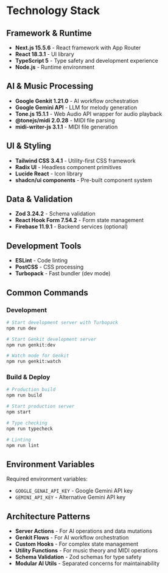 # Technology Stack

## Framework & Runtime
- **Next.js 15.5.6** - React framework with App Router
- **React 18.3.1** - UI library
- **TypeScript 5** - Type safety and development experience
- **Node.js** - Runtime environment

## AI & Music Processing
- **Google Genkit 1.21.0** - AI workflow orchestration
- **Google Gemini API** - LLM for melody generation
- **Tone.js 15.1.1** - Web Audio API wrapper for audio playback
- **@tonejs/midi 2.0.28** - MIDI file parsing
- **midi-writer-js 3.1.1** - MIDI file generation

## UI & Styling
- **Tailwind CSS 3.4.1** - Utility-first CSS framework
- **Radix UI** - Headless component primitives
- **Lucide React** - Icon library
- **shadcn/ui components** - Pre-built component system

## Data & Validation
- **Zod 3.24.2** - Schema validation
- **React Hook Form 7.54.2** - Form state management
- **Firebase 11.9.1** - Backend services (optional)

## Development Tools
- **ESLint** - Code linting
- **PostCSS** - CSS processing
- **Turbopack** - Fast bundler (dev mode)

## Common Commands

### Development
```bash
# Start development server with Turbopack
npm run dev

# Start Genkit development server
npm run genkit:dev

# Watch mode for Genkit
npm run genkit:watch
```

### Build & Deploy
```bash
# Production build
npm run build

# Start production server
npm start

# Type checking
npm run typecheck

# Linting
npm run lint
```

## Environment Variables
Required environment variables:
- `GOOGLE_GENAI_API_KEY` - Google Gemini API key
- `GEMINI_API_KEY` - Alternative Gemini API key

## Architecture Patterns
- **Server Actions** - For AI operations and data mutations
- **Genkit Flows** - For AI workflow orchestration
- **Custom Hooks** - For complex state management
- **Utility Functions** - For music theory and MIDI operations
- **Schema Validation** - Zod schemas for type safety
- **Modular AI Utils** - Separated concerns for maintainability